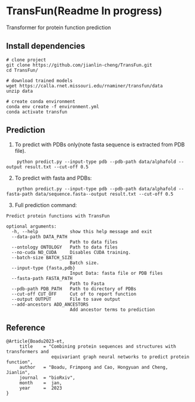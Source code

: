# TransFun(Readme In progress)
Transformer for protein function prediction

## Install dependencies
```
# clone project
git clone https://github.com/jianlin-cheng/TransFun.git
cd TransFun/

# download trained models
wget https://calla.rnet.missouri.edu/rnaminer/transfun/data
unzip data

# create conda environment
conda env create -f environment.yml
conda activate transfun
```


## Prediction
1. To predict with PDBs only(note fasta sequence is extracted from PDB file).
```
    python predict.py --input-type pdb --pdb-path data/alphafold --output result.txt --cut-off 0.5
```

2. To predict with fasta and PDBs: 
```
    python predict.py --input-type pdb --pdb-path data/alphafold --fasta-path data/sequence.fasta--output result.txt --cut-off 0.5
```

3. Full prediction command: 
```
Predict protein functions with TransFun

optional arguments:
  -h, --help            show this help message and exit
  --data-path DATA_PATH
                        Path to data files
  --ontology ONTOLOGY   Path to data files
  --no-cuda NO_CUDA     Disables CUDA training.
  --batch-size BATCH_SIZE
                        Batch size.
  --input-type {fasta,pdb}
                        Input Data: fasta file or PDB files
  --fasta-path FASTA_PATH
                        Path to Fasta
  --pdb-path PDB_PATH   Path to directory of PDBs
  --cut-off CUT_OFF     Cut of to report function
  --output OUTPUT       File to save output
  --add-ancestors ADD_ANCESTORS
                        Add ancestor terms to prediction
```


## Reference
```
@Article{Boadu2023-et,
     title    = "Combining protein sequences and structures with transformers and
                 equivariant graph neural networks to predict protein function",
     author   = "Boadu, Frimpong and Cao, Hongyuan and Cheng, Jianlin",
     journal  = "bioRxiv",
     month    =  jan,
     year     =  2023
}
```
